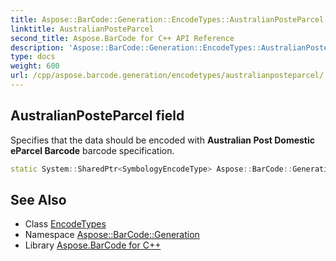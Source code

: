 ```yaml
---
title: Aspose::BarCode::Generation::EncodeTypes::AustralianPosteParcel field
linktitle: AustralianPosteParcel
second_title: Aspose.BarCode for C++ API Reference
description: 'Aspose::BarCode::Generation::EncodeTypes::AustralianPosteParcel field. Specifies that the data should be encoded with Australian Post Domestic eParcel Barcode barcode specification in C++.'
type: docs
weight: 600
url: /cpp/aspose.barcode.generation/encodetypes/australianposteparcel/
---
```

## AustralianPosteParcel field


Specifies that the data should be encoded with **Australian Post Domestic eParcel Barcode** barcode specification.

```cpp
static System::SharedPtr<SymbologyEncodeType> Aspose::BarCode::Generation::EncodeTypes::AustralianPosteParcel
```

## See Also

* Class [EncodeTypes](../)
* Namespace [Aspose::BarCode::Generation](../../)
* Library [Aspose.BarCode for C++](../../../)
